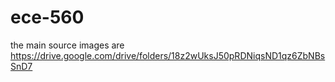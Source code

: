 # ece-560
the main source images are https://drive.google.com/drive/folders/18z2wUksJ50pRDNiqsND1qz6ZbNBsSnD7
